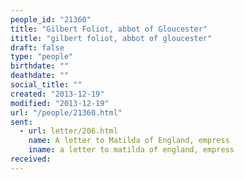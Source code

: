 ```yaml
---
people_id: "21360"
title: "Gilbert Foliot, abbot of Gloucester"
ititle: "gilbert foliot, abbot of gloucester"
draft: false
type: "people"
birthdate: ""
deathdate: ""
social_title: ""
created: "2013-12-19"
modified: "2013-12-19"
url: "/people/21360.html"
sent:
  - url: letter/206.html
    name: A letter to Matilda of England, empress
    iname: a letter to matilda of england, empress
received:
---
```

